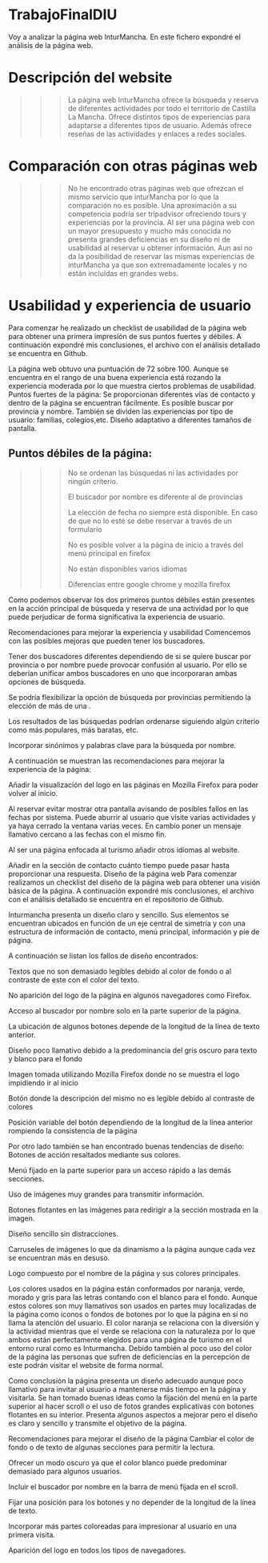# TrabajoFinalDIU
Voy a analizar la página web InturMancha. En este fichero expondré el análisis de la página web. 

# Descripción del website
>>>La página web InturMancha ofrece la búsqueda y reserva de diferentes actividades por todo el territorio de Castilla La Mancha. Ofrece distintos tipos de experiencias para adaptarse a diferentes tipos de usuario. Además ofrece reseñas de las actividades y enlaces a redes sociales.

# Comparación con otras páginas web
>>>No he encontrado otras páginas web que ofrezcan el mismo servicio que inturMancha por lo que la comparación no es posible. Una aproximación a su competencia podría ser tripadvisor ofreciendo tours y experiencias por la provincia. Al ser una página web con un mayor presupuesto y mucho más conocida no presenta grandes deficiencias en su diseño ni de usabilidad al reservar u obtener información. Aun así no da la posibilidad de reservar las mismas experiencias de inturMancha ya que son extremadamente locales y no están incluidas en grandes webs. 

# Usabilidad y experiencia de usuario
Para comenzar he realizado un checklist de usabilidad de la página web para obtener una primera impresión de sus puntos fuertes y débiles. A continuación expondré mis conclusiones, el archivo con el análisis detallado se encuentra en Github. 

La página web obtuvo una puntuación de 72 sobre 100. Aunque se encuentra en el rango de una buena experiencia está rozando la experiencia moderada por lo que muestra ciertos problemas de usabilidad. 
Puntos fuertes de la página: 
Se proporcionan diferentes vías de contacto y dentro de la página se encuentran fácilmente.
Es posible buscar por provincia y nombre. También se dividen las experiencias por tipo de usuario: familias, colegios,etc.
Diseño adaptativo a diferentes tamaños de pantalla.

## Puntos débiles de la página:
>>> No se ordenan las búsquedas ni las actividades por ningún criterio.
>>> 
>>> El buscador por nombre es diferente al de provincias
>>> 
>>> La elección de fecha no siempre está disponible. En caso de que no lo esté se debe reservar a través de un formulario
>>> 
>>> No es posible volver a la página de inicio a través del menú principal en firefox
>>> 
>>> No están disponibles varios idiomas
>>> 
>>> Diferencias entre google chrome y mozilla firefox
>>> 

Como podemos observar los dos primeros puntos débiles están presentes en la acción principal de búsqueda y reserva de una actividad por lo que puede perjudicar de forma significativa la experiencia de usuario.

Recomendaciones para mejorar la experiencia y usabilidad
Comencemos con las posibles mejoras que pueden tener los buscadores.

Tener dos buscadores diferentes dependiendo de si se quiere buscar por provincia o por nombre puede provocar confusión al usuario. Por ello se deberían unificar ambos buscadores en uno que incorporaran ambas opciones de búsqueda.

Se podría flexibilizar la opción de búsqueda por provincias permitiendo la elección de más de una .

Los resultados de las búsquedas podrían ordenarse siguiendo algún criterio como más populares, más baratas, etc.

Incorporar sinónimos y palabras clave para la búsqueda por nombre.

A continuación se muestran las recomendaciones para mejorar la experiencia de la página:

Añadir la visualización del logo en las páginas  en Mozilla Firefox para poder volver al inicio.

Al reservar evitar mostrar otra pantalla avisando de posibles fallos en las fechas por sistema. Puede aburrir al usuario que visite varias actividades y ya haya cerrado la ventana varias veces. En cambio poner un mensaje llamativo cercano a las fechas con el mismo fin.

Al ser una página enfocada al turismo añadir otros idiomas al website.

Añadir en la sección de contacto cuánto tiempo puede pasar hasta proporcionar una respuesta.
Diseño de la página web
Para comenzar realizamos un checklist del diseño de la página web para obtener una visión básica de la página. A continuación expondré mis conclusiones, el archivo con el análisis detallado se encuentra en el repositorio de Github. 

Inturmancha presenta un diseño claro y sencillo. Sus elementos se encuentran ubicados en función de un eje central de simetría y con una estructura de información de contacto, menú principal, información y pie de página.

A continuación se listan los fallos de diseño encontrados:

Textos que no son demasiado legibles debido al color de fondo o al contraste de este con el color del texto.

No aparición del logo de la página en algunos navegadores como Firefox.

Acceso al buscador por nombre solo en la parte superior de la página.

La ubicación de algunos botones depende de la longitud de la línea de texto anterior.

Diseño poco llamativo debido a la predominancia del gris oscuro para texto y blanco para el fondo



Imagen tomada utilizando Mozilla Firefox donde no se muestra el logo impidiendo ir al inicio


Botón donde la descripción del mismo no es legible debido al contraste de colores

Posición variable del botón dependiendo de la longitud de la línea anterior rompiendo la consistencia de la página
	

Por otro lado también se han encontrado buenas tendencias de diseño:
Botones de acción resaltados mediante sus colores.

Menú fijado en la parte superior para un acceso rápido a las demás secciones.

Uso de imágenes muy grandes para transmitir información.

Botones flotantes en las imágenes para redirigir a la sección mostrada en la imagen.

Diseño sencillo sin distracciones.

Carruseles de imágenes lo que da dinamismo a la página aunque cada vez se encuentran más en desuso.

Logo compuesto por el nombre de la página y sus colores principales.

Los colores usados en la página están conformados por naranja, verde, morado y gris para las letras contando con el blanco para el fondo. Aunque estos colores son muy llamativos son usados en partes muy localizadas de la página como iconos o fondos de botones por lo que la página en sí no llama la atención del usuario. El color naranja se relaciona con la diversión y la actividad mientras que el verde se relaciona con la naturaleza por lo que ambos están perfectamente elegidos para una página de turismo en el entorno rural como es Inturmancha. Debido también al poco uso del color de la página las personas que sufren de deficiencias en la percepción de este podrán visitar el website de forma normal.

Como conclusión la página presenta un diseño adecuado aunque poco llamativo para invitar al usuario a mantenerse más tiempo en la página y visitarla. Se han tomado buenas ideas como la fijación del menú en la parte superior al hacer scroll o el uso de fotos grandes explicativas con botones flotantes en su interior. Presenta algunos aspectos a mejorar pero el diseño es claro y sencillo y transmite el objetivo de la página.

Recomendaciones para mejorar el diseño de la página
Cambiar el color de fondo o de texto de algunas secciones para permitir la lectura.

Ofrecer un modo oscuro ya que el color blanco puede predominar demasiado para algunos usuarios.

Incluir el buscador por nombre en la barra de menú fijada en el scroll.

Fijar una posición para los botones y no depender de la longitud de la línea de texto.

Incorporar más partes coloreadas para impresionar al usuario en una primera visita.

Aparición del logo en todos los tipos de navegadores.

